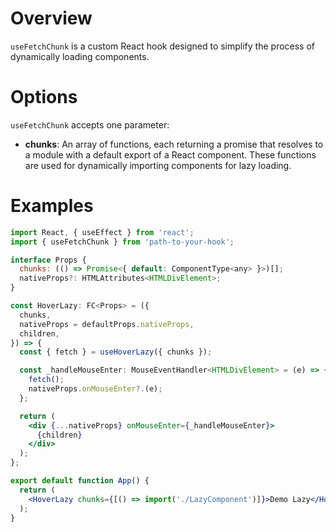# Overview

`useFetchChunk` is a custom React hook designed to simplify the process of dynamically loading components.

# Options

`useFetchChunk` accepts one parameter:

- **chunks**: An array of functions, each returning a promise that resolves to a module with a default export of a React component. These functions are used for dynamically importing components for lazy loading.

# Examples

```jsx
import React, { useEffect } from 'react';
import { useFetchChunk } from 'path-to-your-hook';

interface Props {
  chunks: (() => Promise<{ default: ComponentType<any> }>)[];
  nativeProps?: HTMLAttributes<HTMLDivElement>;
}

const HoverLazy: FC<Props> = ({
  chunks,
  nativeProps = defaultProps.nativeProps,
  children,
}) => {
  const { fetch } = useHoverLazy({ chunks });

  const _handleMouseEnter: MouseEventHandler<HTMLDivElement> = (e) => {
    fetch();
    nativeProps.onMouseEnter?.(e);
  };

  return (
    <div {...nativeProps} onMouseEnter={_handleMouseEnter}>
      {children}
    </div>
  );
};

export default function App() {
  return (
    <HoverLazy chunks={[() => import('./LazyComponent')]}>Demo Lazy</HoverLazy>
  );
}
```
